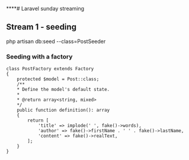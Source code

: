 ****# Laravel sunday streaming

## Stream 1 - seeding

php artisan db:seed --class=PostSeeder

### Seeding with a factory


```
class PostFactory extends Factory
{
    protected $model = Post::class;
    /**
    * Define the model's default state.
    *
    * @return array<string, mixed>
    */
    public function definition(): array
    {
        return [
            'title' => implode(' ', fake()->words),
            'author' => fake()->firstName . ' ' . fake()->lastName,
            'content' => fake()->realText,
        ];
    }
}
```
